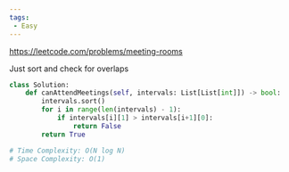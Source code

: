 ```yaml
---
tags:
 - Easy
---
```


https://leetcode.com/problems/meeting-rooms

Just sort and check for overlaps

```python
class Solution:
    def canAttendMeetings(self, intervals: List[List[int]]) -> bool:
        intervals.sort()
        for i in range(len(intervals) - 1):
            if intervals[i][1] > intervals[i+1][0]:
                return False
        return True

# Time Complexity: O(N log N)
# Space Complexity: O(1)
```